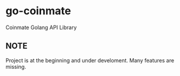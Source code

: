# go-coinmate
Coinmate Golang API Library

## NOTE
Project is at the beginning and under develoment. Many features are missing.